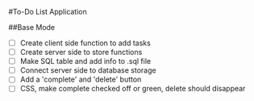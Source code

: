#To-Do List Application

##Base Mode
- [ ] Create client side function to add tasks
- [ ] Create server side to store functions
- [ ] Make SQL table and add info to .sql file
- [ ] Connect server side to database storage
- [ ] Add a 'complete' and 'delete' button
- [ ] CSS, make complete checked off or green, delete should disappear